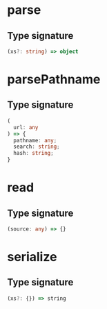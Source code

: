 # parse

## Type signature

<!-- prettier-ignore-start -->
```typescript
(xs?: string) => object
```
<!-- prettier-ignore-end -->

# parsePathname

## Type signature

<!-- prettier-ignore-start -->
```typescript
(
  url: any
) => {
  pathname: any;
  search: string;
  hash: string;
}
```
<!-- prettier-ignore-end -->

# read

## Type signature

<!-- prettier-ignore-start -->
```typescript
(source: any) => {}
```
<!-- prettier-ignore-end -->

# serialize

## Type signature

<!-- prettier-ignore-start -->
```typescript
(xs?: {}) => string
```
<!-- prettier-ignore-end -->
